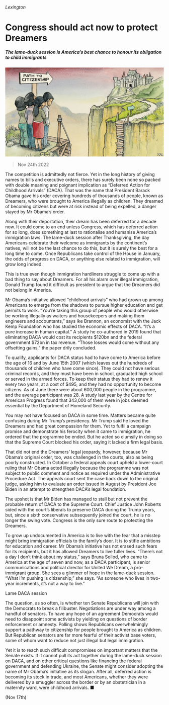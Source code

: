 ###### Lexington

# Congress should act now to protect Dreamers 

##### The lame-duck session is America’s best chance to honour its obligation to child immigrants 

![image](images/20221126_USD000.jpg) 

> Nov 24th 2022 

The competition is admittedly not fierce. Yet in the long history of giving names to bills and executive orders, there has surely been none so packed with double meaning and poignant implication as “Deferred Action for Childhood Arrivals” (DACA). That was the name that President Barack Obama gave his order covering hundreds of thousands of people, known as Dreamers, who were brought to America illegally as children. They dreamed of becoming citizens but were at risk instead of being expelled, a danger stayed by Mr Obama’s order. 

Along with their deportation, their dream has been deferred for a decade now. It could come to an end unless Congress, which has deferred action for so long, does something at last to rationalise and humanise America’s immigration laws. The lame-duck session after Thanksgiving, the day Americans celebrate their welcome as immigrants by the continent’s natives, will not be the last chance to do this, but it is surely the best for a long time to come. Once Republicans take control of the House in January, the odds of progress on DACA, or anything else related to immigration, will grow long indeed. 

This is true even though immigration hardliners struggle to come up with a bad thing to say about Dreamers. For all his alarm over illegal immigration, Donald Trump found it difficult as president to argue that the Dreamers did not belong in America. 

Mr Obama’s initiative allowed “childhood arrivals” who had grown up among Americans to emerge from the shadows to pursue higher education and get permits to work. “You’re taking this group of people who would otherwise be working illegally as waiters and housekeepers and making them engineers and accountants,” says Ike Brannon, an economist with the Jack Kemp Foundation who has studied the economic effects of DACA. “It’s a pure increase in human capital.” A study he co-authored in 2019 found that eliminating DACA would cost its recipients $120bn and the federal government $72bn in tax revenue. “Those losses would come without any offsetting gains,” the paper drily concluded. 

To qualify, applicants for DACA status had to have come to America before the age of 16 and by June 15th 2007 (which leaves out the hundreds of thousands of children who have come since). They could not have serious criminal records, and they must have been in school, graduated high school or served in the armed forces. To keep their status they had to renew it every two years, at a cost of $495, and they had no opportunity to become citizens. As of June there were about 600,000 people in the programme, and the average participant was 28. A study last year by the Centre for American Progress found that 343,000 of them were in jobs deemed essential by the Department of Homeland Security. 

You may not have focused on DACA in some time. Matters became quite confusing during Mr Trump’s presidency. Mr Trump said he loved the Dreamers and had great compassion for them. Yet to fulfil a campaign promise and demonstrate his ferocity when it came to immigration, he ordered that the programme be ended. But he acted so clumsily in doing so that the Supreme Court blocked his order, saying it lacked a firm legal basis.

That did not end the Dreamers’ legal jeopardy, however, because Mr Obama’s original order, too, was challenged in the courts, also as being poorly constructed. In October a federal appeals court upheld a lower-court ruling that Mr Obama acted illegally because the programme was not subject to public comment and notice as required under the Administrative Procedure Act. The appeals court sent the case back down to the original judge, asking him to evaluate an order issued in August by President Joe Biden in an attempt to strengthen DACA’s legal foundation.

The upshot is that Mr Biden has managed to stall but not prevent the probable return of DACA to the Supreme Court. Chief Justice John Roberts sided with the court’s liberals to preserve DACA during the Trump years, but, since a sixth conservative subsequently joined the court, he is no longer the swing vote. Congress is the only sure route to protecting the Dreamers.

To grow up undocumented in America is to live with the fear that a misstep might bring immigration officials to the family’s door. It is to stifle ambitions for education and career. Mr Obama’s initiative has not erased such fears for its recipients, but it has allowed Dreamers to live fuller lives. “There’s not a day I don’t think about my status,” says Bruna Sollod, who came to America at the age of seven and now, as a DACA participant, is senior communications and political director for United We Dream, a pro-immigrant group. She sees a glimmer of hope in the lame-duck session. “What I’m pushing is citizenship,” she says. “As someone who lives in two-year increments, it’s not a way to live.”

Lame DACA session

The question, as so often, is whether ten Senate Republicans will join with the Democrats to break a filibuster. Negotiations are under way among a handful of senators. To have any hope of an agreement Democrats would need to disappoint some activists by yielding on questions of border enforcement or amnesty. Polling shows Republicans overwhelmingly support a pathway to citizenship for people brought to America as children. But Republican senators are far more fearful of their activist base voters, some of whom want to reduce not just illegal but legal immigration.

Yet it is to reach such difficult compromises on important matters that the Senate exists. If it cannot pull its act together during the lame-duck session on DACA, and on other critical questions like financing the federal government and defending Ukraine, the Senate might consider adopting the name of Mr Obama’s initiative as its slogan. After all, deferred action is becoming its stock in trade, and most Americans, whether they were delivered by a smuggler across the border or by an obstetrician in a maternity ward, were childhood arrivals. ■


 (Nov 17th)




